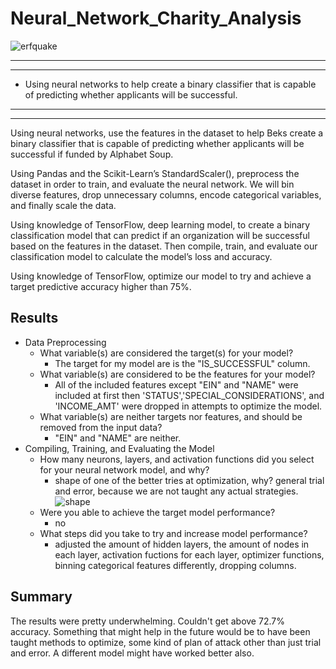 # Neural_Network_Charity_Analysis

![erfquake](C:\Users\chrer\OneDrive\Desktop\Bootcamp\Module_19\Challenge\downloads)
*****
*****

* Using neural networks to help create a binary classifier that is capable of predicting whether applicants will be successful.
  
*****
*****

Using neural networks, use the features in the dataset to help Beks create a binary classifier that is capable of predicting whether applicants will be successful if funded by Alphabet Soup.

Using Pandas and the Scikit-Learn’s StandardScaler(), preprocess the dataset in order to train, and evaluate the neural network. We will bin diverse features, drop unnecessary columns, encode categorical variables, and finally scale the data.

Using knowledge of TensorFlow, deep learning model, to create a binary classification model that can predict if an  organization will be successful based on the features in the dataset. Then compile, train, and evaluate our classification model to calculate the model’s loss and accuracy.

Using knowledge of TensorFlow, optimize our model to try and achieve a target predictive accuracy higher than 75%.

## Results

* Data Preprocessing
  * What variable(s) are considered the target(s) for your model?
    - The target for my model are is the "IS_SUCCESSFUL" column. 
  * What variable(s) are considered to be the features for your model?
     - All of the included features except "EIN" and "NAME" were included at first then 'STATUS','SPECIAL_CONSIDERATIONS', and 'INCOME_AMT' were dropped in attempts to optimize the model.
  * What variable(s) are neither targets nor features, and should be removed from the input data?
    - "EIN" and "NAME" are neither.
* Compiling, Training, and Evaluating the Model
  * How many neurons, layers, and activation functions did you select for your neural network model, and why?
    - shape of one of the better tries at optimization, why? general trial and error, because we are not taught any actual strategies. 
     ![shape](Images/Screen%20Shot%202021-02-15%20at%209.28.22%20AM.png)
  * Were you able to achieve the target model performance?
    -  no
  * What steps did you take to try and increase model performance?
    - adjusted the amount of hidden layers, the amount of nodes in each layer, activation fuctions for each layer, optimizer functions, binning categorical features differently, dropping columns.

## Summary

The results were pretty underwhelming. Couldn't get above 72.7% accuracy. Something that might help in the future would be to have been taught methods to optimize, some kind of plan of attack other than just trial and error. A different model might have worked better also.
